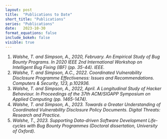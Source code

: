 ```yaml
---
layout: post
title:  "Publications to Date"
short_title: "Publications"
series: "Publications"
date:   2023-10-30
format_equations: false
include_bokeh: false
visible: true
---
```


<ol>
<li id="cite-empirical-study">
    <span><cite>Walshe, T. and Simpson, A., 2020, February. An Empirical Study of Bug Bounty Programs. In 2020 IEEE 2nd International Workshop on Intelligent Bug Fixing (IBF) (pp. 35-44). IEEE.</cite></span>
</li>

<li id="cite-qual-study">
    <span><cite>Walshe, T. and Simpson, A.C., 2022. Coordinated Vulnerability Disclosure Programme Effectiveness: Issues and Recommendations. Computers & Security, 123, p.102936.</cite></span>
</li>

<li id="cite-longitudinal-study">
    <span><cite>Walshe, T. and Simpson, A., 2022, April. A Longitudinal Study of Hacker Behaviour. In Proceedings of the 37th ACM/SIGAPP Symposium on Applied Computing (pp. 1465-1474).</cite></span>
</li>

<li id="cite-policy-study">
    <span><cite>Walshe, T. and Simpson, A., 2023. Towards a Greater Understanding of Coordinated Vulnerability Disclosure Policy Documents. Digital Threats: Research and Practice.</cite></span>
</li>

<li id="cite-thesis">
    <span><cite>Walshe, T., 2023. Supporting Data-driven Software Development Life-cycles with Bug Bounty Programmes (Doctoral dissertation, University of Oxford).</cite></span>
</li>